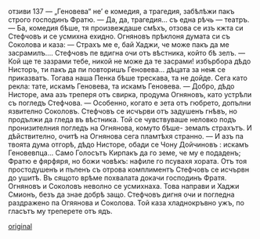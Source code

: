 ﻿отзиви
137
— „Геновева“ не’ е комедия, а трагедия, забѣлѣжи пакъ строго господинъ Фратю.
— Да, да, трагедия... съ една рѣчь — театръ.
— Ба, комедия бѣше, тя произвеждаше смѣхъ, отзова се изъ кжта си Стефчовъ и се усмихна ехидно.
Огняновъ прѣклоня думата си съ Соколова и каза:
— Страхъ ме е, бай Хаджи, че може пакъ да ме засрамилъ....
Стефчовъ пе вдигна очи отъ вѣстника, който бѣ зелъ.
— Кой ще те зазрами тебе, никой не може да те засрами! избърбора дѣдо Нисторъ, ти пакъ да пи повторишъ Геновева... дѣцата за неѭ се приказватъ. Тогава наша Пенка бѣше трескава, та не дойде. Сега като рекла: тате, искамъ Геновева, та искамъ Геновева.
— Добро, дѣдо Нисторе, ама азъ треперя отъ свирка, продума Огняновъ, като устрѣли съ погледъ Стефчова.
— Особенно, когато е зета отъ гюбрето, допълни язвително Соколовъ.
Стефчовъ се исчърви отъ задушенъ гнѣвъ, но продължи да гледа въ вѣстника. Той се чувствуваше неловко подъ пронизителния погледъ на Огнянова, комуто бѣше- земалъ страхътъ. И дѣйствително, очитѣ на Огнянова сега пламтѣхя странно.
— И азъ па твоята дума отгорѣ, дѣдо Нисторе, обади се Чону Дойчиновъ : искамъ Геновевпца... Само Голосътъ Кирпакъ да го земе, че му е подаденъ; Фратю е фярфяря, но божи човѣкъ: нафиле го псувахя хората.
Отъ тоя простодушенъ и пъленъ съ отрова комплиментъ Стефчовъ се исчървн до ушитѣ. Въ сящото врѣме похвалата докачи господинъ Фратя.
Огняновъ и Соколовъ неволно се усмихнаха. Това направи и Хаджи Смионъ, безъ да знае добрѣ защо.
Стефчовъ дигня очи и погледна раздражено па Огяянова и Соколова. Той каза хладнокръвно ужъ, по гласътъ му треперете отъ ядъ.

[original](images/156.jpg)